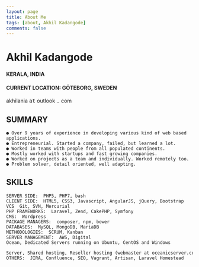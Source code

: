 ```yaml
---
layout: page
title: About Me
tags: [about, Akhil Kadangode]
comments: false
---
```



# Akhil Kadangode

#### KERALA, INDIA

#### CURRENT LOCATION: GÖTEBORG, SWEDEN

akhilania <kbd>at</kbd> outlook <kbd>.</kbd> com

## SUMMARY

```
● Over 9 years of experience in developing various kind of web based
applications.
● Entrepreneurial. Started a company, failed, but learned a lot.
● Worked in teams with people from all populated continents.
● Mostly worked with startups and fast growing companies.
● Worked on projects as a team and individually. Worked remotely too.
● Problem solver, detail oriented, well adapting.
```
## SKILLS
```
SERVER SIDE: ​ PHP5, PHP7, bash
CLIENT SIDE: ​ HTML5, CSS3, Javascript, AngularJS, jQuery, Bootstrap
VCS ​ Git, SVN, Mercurial
PHP FRAMEWORKS: ​ Laravel, Zend, CakePHP, Symfony
CMS: ​ Wordpress
PACKAGE MANAGERS: ​ composer, npm, bower
DATABASES: ​ MySQL, MongoDB, MariaDB
METHODOLOGIES: ​ SCRUM, Kanban
SERVER MANAGEMENT: ​ AWS, Digital Ocean, Dedicated Servers running on Ubuntu, CentOS and Windows
                    Server, Shared hosting, Reseller hosting (webmaster at oceanicserver.com)
OTHERS: ​ JIRA, Confluence, SEO, Vagrant, Artisan, Laravel Homestead
```
